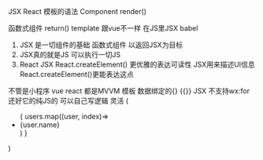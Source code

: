 JSX React 模板的语法
Component render()

函数式组件 return()
template 跟vue不一样 在JS里JSX babel

1. JSX 是一切组件的基础 函数式组件 以返回JSX为目标
2. JSX真的就是JS 可以执行一切JS
3. React JSX React.createElement() 更优雅的表达可读性 JSX用来描述UI信息
    React.createElement()更能表达这点

不管是小程序 vue react 都是MVVM
模板 数据绑定的{} {{}}
JSX 不支持wx:for 还好它的纯JS的 可以自己写逻辑 灵活
(
  <ul>
    {
      users.map((user, index)=>
      <li key={index}>{user.name}</li>)
    }
  </ul>
)